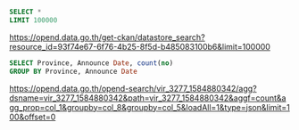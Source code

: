 ```sql
SELECT *
LIMIT 100000
```

https://opend.data.go.th/get-ckan/datastore_search?resource_id=93f74e67-6f76-4b25-8f5d-b485083100b6&limit=100000

```sql
SELECT Province, Announce Date, count(no)
GROUP BY Province, Announce Date
```

https://opend.data.go.th/opend-search/vir_3277_1584880342/agg?dsname=vir_3277_1584880342&path=vir_3277_1584880342&aggf=count&agg_prop=col_1&groupby=col_8&groupby=col_5&loadAll=1&type=json&limit=100&offset=0